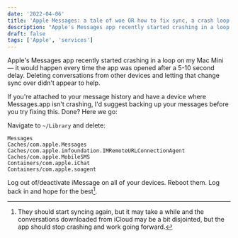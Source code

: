 ```yaml
---
date: '2022-04-06'
title: 'Apple Messages: a tale of woe OR how to fix sync, a crash loop and accept data loss'
description: "Apple's Messages app recently started crashing in a loop on my Mac Mini — it would happen every time the app was opened after a 5-10 second delay. Deleting conversations from other devices and letting that change sync over didn't appear to help."
draft: false
tags: ['Apple', 'services']
---
```


Apple's Messages app recently started crashing in a loop on my Mac Mini — it would happen every time the app was opened after a 5-10 second delay. Deleting conversations from other devices and letting that change sync over didn't appear to help.<!-- excerpt -->

If you're attached to your message history and have a device where Messages.app isn't crashing, I'd suggest backing up your messages before you try fixing this. Done? Here we go:

Navigate to `~/Library` and delete:

```plaintext
Messages
Caches/com.apple.Messages
Caches/com.apple.imfoundation.IMRemoteURLConnectionAgent
Caches/com.apple.MobileSMS
Containers/com.apple.iChat
Containers/com.apple.soagent
```

Log out of/deactivate iMessage on all of your devices. Reboot them. Log back in and hope for the best[^1].

[^1]: They should start syncing again, but it may take a while and the conversations downloaded from iCloud may be a bit disjointed, but the app should stop crashing and work going forward.
